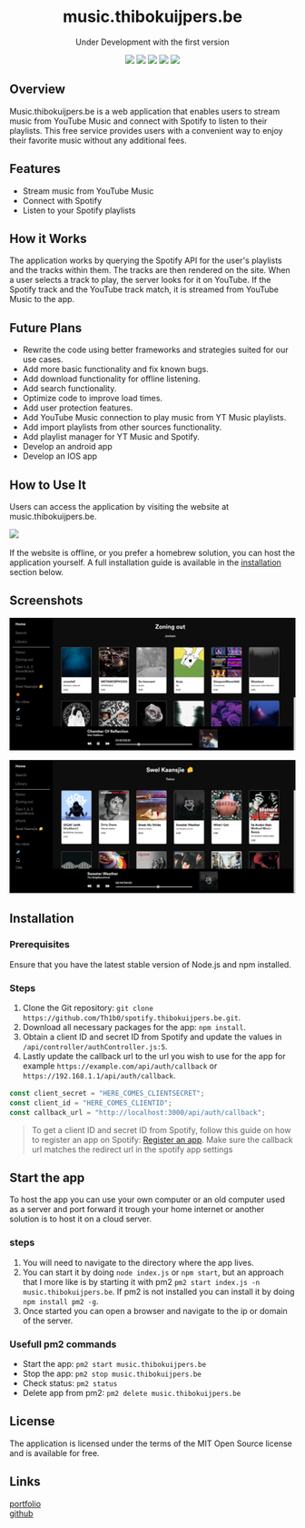 
<div align="center">
  <h1>music.thibokuijpers.be</h1>
  Under Development with the first version
</div>

<div align="center">
  
  [![](https://img.shields.io/badge/license-mit-black?style=for-the-badge)](LICENSE.md)
![](https://img.shields.io/github/issues/Th1b0/music.thibokuijpers.be?style=for-the-badge)
![](https://img.shields.io/github/stars/Th1b0/music.thibokuijpers.be?style=for-the-badge)
![](https://img.shields.io/github/v/release/Th1b0/music.thibokuijpers.be?style=for-the-badge)
![](https://img.shields.io/website?down_color=red&down_message=ofline&label=music.thibokuijpers.be&style=for-the-badge&up_color=dark%20green&up_message=online&url=https%3A%2F%2Fmusic.thibokuijpers.be)
  
</div>


## Overview

Music.thibokuijpers.be is a web application that enables users to stream music from YouTube Music and connect with Spotify to listen to their playlists. This free service provides users with a convenient way to enjoy their favorite music without any additional fees.

## Features

- Stream music from YouTube Music
- Connect with Spotify
- Listen to your Spotify playlists

## How it Works

The application works by querying the Spotify API for the user's playlists and the tracks within them. The tracks are then rendered on the site. When a user selects a track to play, the server looks for it on YouTube. If the Spotify track and the YouTube track match, it is streamed from YouTube Music to the app.

## Future Plans

- Rewrite the code using better frameworks and strategies suited for our use cases.
- Add more basic functionality and fix known bugs.
- Add download functionality for offline listening.
- Add search functionality.
- Optimize code to improve load times.
- Add user protection features.
- Add YouTube Music connection to play music from YT Music playlists.
- Add import playlists from other sources functionality.
- Add playlist manager for YT Music and Spotify.
- Develop an android app
- Develop an IOS app

## How to Use It

Users can access the application by visiting the website at music.thibokuijpers.be.

![](https://img.shields.io/website?down_color=red&down_message=ofline&label=music.thibokuijpers.be&style=for-the-badge&up_color=dark%20green&up_message=online&url=https%3A%2F%2Fmusic.thibokuijpers.be)

If the website is offline, or you prefer a homebrew solution, you can host the application yourself. A full installation guide is available in the [installation](#Installation) section below.

## Screenshots

![Screenshot 1](/media/screenshots/1.png)


![Screenshot 2](/media/screenshots/4.png)

## Installation

### Prerequisites

Ensure that you have the latest stable version of Node.js and npm installed.

### Steps

1. Clone the Git repository: `git clone https://github.com/Th1b0/spotify.thibokuijpers.be.git`.
2. Download all necessary packages for the app: `npm install`.
3. Obtain a client ID and secret ID from Spotify and update the values in `/api/controller/authController.js:5`.
4. Lastly update the callback url to the url you wish to use for the app for example `https://example.com/api/auth/callback` or `https://192.168.1.1/api/auth/callback`.

```js
const client_secret = "HERE_COMES_CLIENTSECRET";
const client_id = "HERE_COMES_CLIENTID";
const callback_url = "http://localhost:3000/api/auth/callback";
```
> To get a client ID and secret ID from Spotify, follow this guide on how to register an app on Spotify:
[Register an app](https://developer.spotify.com/documentation/general/guides/authorization/app-settings).
> Make sure the callback url matches the redirect url in the spotify app settings
## Start the app
To host the app you can use your own computer or an old computer used as a server and port forward it trough your home internet or another solution is to host it on a cloud server.
### steps
1. You will need to navigate to the directory where the app lives. 
2. You can start it by doing `node index.js` or `npm start`, but an approach that I more like is by starting it with pm2 `pm2 start index.js -n music.thibokuijpers.be`. If pm2 is not installed you can install it by doing `npm install pm2 -g`.
3. Once started you can open a browser and navigate to the ip or domain of the server.

### Usefull pm2 commands
- Start the app: `pm2 start music.thibokuijpers.be`
- Stop the app: `pm2 stop music.thibokuijpers.be`
- Check status: `pm2 status`
- Delete app from pm2: `pm2 delete music.thibokuijpers.be`

## License
The application is licensed under the terms of the MIT Open Source license and is available for free.
## Links
[portfolio](https://thibokuijpers.be)<br>
[github](https://github.com/Th1b0)
